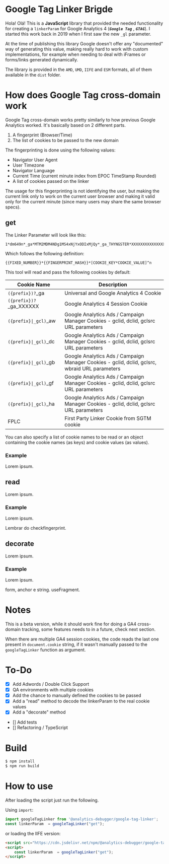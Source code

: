 # Google Tag Linker Brigde

Hola! Olá! This is a **JavaScript** library that provided the needed functionality for creating a `linkerParam` for Google Analytics 4 (**_`Google Tag`_** , **_`GTAG`_**). I started this work back in 2019 when I first saw the new `_gl` parameter.

At the time of publishing this library Google doesn't offer any "documented" way of generating this value, making really hard to work with custom implementations, for example when needing to deal with iFrames or forms/links generated dynamically.

The library is provided in the `AMD`, `UMD`, `IIFE` and `ESM` formats, all of them available in the `dist` folder.

# How does Google Tag cross-domain work

Google Tag cross-domain works pretty similarly to how previous Google Analytics worked. It's basically based on 2 different parts.

1. A fingerprint (Browser/Time)
2. The list of cookies to be passed to the new domain

The fingerprinting is done using the following values:

- Navigator User Agent
- User Timezone
- Navigator Language
- Current Time (current minute index from EPOC TimeStamp Rounded)
- A list of cookies passed on the linker

The usage for this fingerprinting is not identifying the user, but making the current link only to work on the current user browser and making it valid only for the current minute (since many users may share the same browser specs).

## get

The Linker Parameter will look like this:

    1*dm649n*_ga*MTM2MDM4NDg1MS4xNjYxODIxMjQy*_ga_THYNGSTER*XXXXXXXXXXXXXXX*_gcl_aw*AAAAAAAAAAAA*_gcl_dc*BBBBBBBBBBB*_gcl_gb*CCCCCCCCCCCC*_gcl_gf*DDDDDDDDDDD*_gcl_ha*EEEEEEEEEEEE*_fplc*MTExMTExMTExMTExMTExMTExMTEx

Which follows the following definition:

    {{FIXED_NUMBER}}*{{FINGERPRINT_HASH}}*[COOKIE_KEY*COOKIE_VALUE]^n

This tool will read and pass the following cookies by default:

| Cookie Name | Description |
| ----------- | ----------- |
| `({prefix})?`_ga | Universal and Google Analytics 4 Cookie |
| `({prefix})?`_ga_XXXXXX | Google Analytics 4 Session Cookie |
| `({prefix}\|_gcl)`_aw | Google Analytics Ads / Campaign Manager Cookies - gclid, dclid, gclsrc URL parameters |
| `({prefix}\|_gcl)`_dc | Google Analytics Ads / Campaign Manager Cookies - gclid, dclid, gclsrc URL parameters |
| `({prefix}\|_gcl)`_gb | Google Analytics Ads / Campaign Manager Cookies - gclid, dclid, gclsrc, wbraid URL parameters |
| `({prefix}\|_gcl)`_gf | Google Analytics Ads / Campaign Manager Cookies - gclid, dclid, gclsrc URL parameters  |
| `({prefix}\|_gcl)`_ha | Google Analytics Ads / Campaign Manager Cookies - gclid, dclid, gclsrc URL parameters |
| FPLC | First Party Linker Cookie from SGTM cookie |

You can also specify a list of cookie names to be read or an object containing the cookie names (as keys) and cookie values (as values).

### Example

Lorem ipsum.


## read

Lorem ipsum.

### Example

Lorem ipsum.

Lembrar do checkfingerprint.


## decorate

Lorem ipsum.

### Example

Lorem ipsum.

form, anchor e string. useFragment.


# Notes

This is a beta version, while it should work fine for doing a GA4 cross-domain tracking, some features needs to in a future, check next section.

When there are multiple GA4 session cookies, the code reads the last one present in `document.cookie` string, if it wasn't manually passed to the `googleTagLinker` function as argument.

# To-Do

- [x] Add Adwords / Double Click Support
- [x] QA environments with multiple cookies
- [x] Add the chance to manually defined the cookies to be passed
- [x] Add a "read" method to decode the linkerParam to the real cookie values
- [x] Add a "decorate" method
- [] Add tests
- [] Refactoring / TypeScript

# Build

```bash
$ npm install
$ npm run build
```

# How to use

After loading the script just run the following.

Using `import`:

```js
import googleTagLinker from '@analytics-debugger/google-tag-linker';
const linkerParam  = googleTagLinker("get");
```

or loading the IIFE version:

```html
<script src="https://cdn.jsdelivr.net/npm/@analytics-debugger/google-tag-linker@latest/dist/googleTagLinker.iife.min.js"></script>
<script>
    const linkerParam  = googleTagLinker("get");
</script>
```